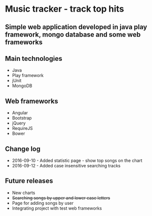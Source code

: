<h1>Music tracker - track top hits</h1>
<h2>Simple web application developed in java play framework, mongo database and some web frameworks</h2>
<h2>Main technologies</h2>
<ul>
<li>Java</li>
<li>Play framework</li>
<li>jUnit</li>
<li>MongoDB</li>
</ul>
<h2>Web frameworks</h2>
<ul>
<li>Angular</li>
<li>Bootstrap</li>
<li>jQuery</li>
<li>RequireJS</li>
<li>Bower</li>
</ul>
<h2>Change log</h2>
<ul>
    <li>2016-09-10 - Added statistic page - show top songs on the chart</li>
    <li>2016-09-12 - Added case insensitive searching tracks</li>
</ul>
<h2>Future releases</h2>
<ul>
    <li>New charts</li>
    <li><s>Searching songs by upper and lower case letters</s></li>
    <li>Page for adding songs by user</li>
    <li>Integrating project with test web frameworks</li>
</ul>
